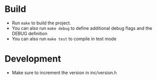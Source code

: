 # Build
- Run `make` to build the project.
- You can also run `make debug` to define additional debug flags and the DEBUG definition
- You can also run `make test` to compile in test mode

# Development
- Make sure to increment the version in inc/version.h
